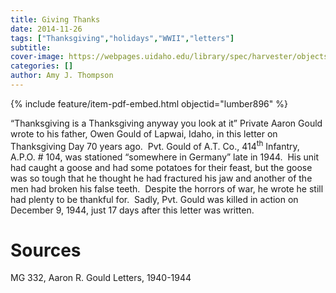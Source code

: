 ```yaml
---
title: Giving Thanks
date: 2014-11-26
tags: ["Thanksgiving","holidays","WWII","letters"]
subtitle: 
cover-image: https://webpages.uidaho.edu/library/spec/harvester/objects/mg332_letter.jpg
categories: []
author: Amy J. Thompson
---
```


{% include feature/item-pdf-embed.html objectid="lumber896" %}

“Thanksgiving is a Thanksgiving anyway you look at it” Private Aaron Gould wrote to his father, Owen Gould of Lapwai, Idaho, in this letter on Thanksgiving Day 70 years ago.  Pvt. Gould of A.T. Co., 414<sup>th</sup> Infantry, A.P.O. # 104, was stationed “somewhere in Germany” late in 1944.  His unit had caught a goose and had some potatoes for their feast, but the goose was so tough that he thought he had fractured his jaw and another of the men had broken his false teeth.  Despite the horrors of war, he wrote he still had plenty to be thankful for.  Sadly, Pvt. Gould was killed in action on December 9, 1944, just 17 days after this letter was written.

# Sources

MG 332, Aaron R. Gould Letters, 1940-1944